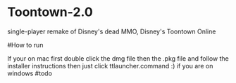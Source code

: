 # Toontown-2.0
single-player remake of Disney's dead MMO, Disney's Toontown Online

#How to run

If your on mac first double click the dmg file then the .pkg file and follow the installer instructions then just click ttlauncher.command :)
if you are on windows #todo
